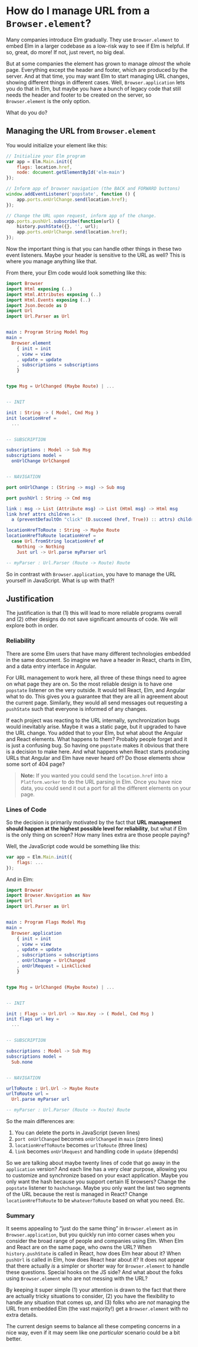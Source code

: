 # How do I manage URL from a `Browser.element`?

Many companies introduce Elm gradually. They use `Browser.element` to embed Elm in a larger codebase as a low-risk way to see if Elm is helpful. If so, great, do more! If not, just revert, no big deal.

But at some companies the element has grown to manage _almost_ the whole page. Everything except the header and footer, which are produced by the server. And at that time, you may want Elm to start managing URL changes, showing different things in different cases. Well, `Browser.application` lets you do that in Elm, but maybe you have a bunch of legacy code that still needs the header and footer to be created on the server, so `Browser.element` is the only option.

What do you do?


## Managing the URL from `Browser.element`

You would initialize your element like this:

```javascript
// Initialize your Elm program
var app = Elm.Main.init({
    flags: location.href,
    node: document.getElementById('elm-main')
});

// Inform app of browser navigation (the BACK and FORWARD buttons)
window.addEventListener('popstate', function () {
    app.ports.onUrlChange.send(location.href);
});

// Change the URL upon request, inform app of the change.
app.ports.pushUrl.subscribe(function(url) {
    history.pushState({}, '', url);
    app.ports.onUrlChange.send(location.href);
});
```

Now the important thing is that you can handle other things in these two event listeners. Maybe your header is sensitive to the URL as well? This is where you manage
anything like that.

From there, your Elm code would look something like this:

```elm
import Browser
import Html exposing (..)
import Html.Attributes exposing (..)
import Html.Events exposing (..)
import Json.Decode as D
import Url
import Url.Parser as Url


main : Program String Model Msg
main =
  Browser.element
    { init = init
    , view = view
    , update = update
    , subscriptions = subscriptions
    }


type Msg = UrlChanged (Maybe Route) | ...


-- INIT

init : String -> ( Model, Cmd Msg )
init locationHref =
  ...


-- SUBSCRIPTION

subscriptions : Model -> Sub Msg
subscriptions model =
  onUrlChange UrlChanged


-- NAVIGATION

port onUrlChange : (String -> msg) -> Sub msg

port pushUrl : String -> Cmd msg

link : msg -> List (Attribute msg) -> List (Html msg) -> Html msg
link href attrs children =
  a (preventDefaultOn "click" (D.succeed (href, True)) :: attrs) children

locationHrefToRoute : String -> Maybe Route
locationHrefToRoute locationHref =
  case Url.fromString locationHref of
    Nothing -> Nothing
    Just url -> Url.parse myParser url

-- myParser : Url.Parser (Route -> Route) Route
```

So in contrast with `Browser.application`, you have to manage the URL yourself in JavaScript. What is up with that?!


## Justification

The justification is that (1) this will lead to more reliable programs overall and (2) other designs do not save significant amounts of code. We will explore both in order.


### Reliability

There are some Elm users that have many different technologies embedded in the same document. So imagine we have a header in React, charts in Elm, and a data entry interface in Angular.

For URL management to work here, all three of these things need to agree on what page they are on. So the most reliable design is to have one `popstate` listener on the very outside. It would tell React, Elm, and Angular what to do. This gives you a guarantee that they are all in agreement about the current page. Similarly, they would all send messages out requesting a `pushState` such that everyone is informed of any changes.

If each project was reacting to the URL internally, synchronization bugs would inevitably arise. Maybe it was a static page, but it upgraded to have the URL change. You added that to your Elm, but what about the Angular and React elements. What happens to them? Probably people forget and it is just a confusing bug. So having one `popstate` makes it obvious that there is a decision to make here. And what happens when React starts producing URLs that Angular and Elm have never heard of? Do those elements show some sort of 404 page?

> **Note:** If you wanted you could send the `location.href` into a `Platform.worker` to do the URL parsing in Elm. Once you have nice data, you could send it out a port for all the different elements on your page.


### Lines of Code

So the decision is primarily motivated by the fact that **URL management should happen at the highest possible level for reliability**, but what if Elm is the only thing on screen? How many lines extra are those people paying?

Well, the JavaScript code would be something like this:

```javascript
var app = Elm.Main.init({
    flags: ...
});
```

And in Elm:

```elm
import Browser
import Browser.Navigation as Nav
import Url
import Url.Parser as Url


main : Program Flags Model Msg
main =
  Browser.application
    { init = init
    , view = view
    , update = update
    , subscriptions = subscriptions
    , onUrlChange = UrlChanged
    , onUrlRequest = LinkClicked
    }


type Msg = UrlChanged (Maybe Route) | ...


-- INIT

init : Flags -> Url.Url -> Nav.Key -> ( Model, Cmd Msg )
init flags url key =
  ...


-- SUBSCRIPTION

subscriptions : Model -> Sub Msg
subscriptions model =
  Sub.none


-- NAVIGATION

urlToRoute : Url.Url -> Maybe Route
urlToRoute url =
  Url.parse myParser url

-- myParser : Url.Parser (Route -> Route) Route
```

So the main differences are:

1. You can delete the ports in JavaScript (seven lines)
2. `port onUrlChanged` becomes `onUrlChanged` in `main` (zero lines)
3. `locationHrefToRoute` becomes `urlToRoute` (three lines)
4. `link` becomes `onUrlRequest` and handling code in `update` (depends)

So we are talking about maybe twenty lines of code that go away in the `application` version? And each line has a very clear purpose, allowing you to customize and synchronize based on your exact application. Maybe you only want the hash because you support certain IE browsers? Change the `popstate` listener to `hashchange`. Maybe you only want the last two segments of the URL because the rest is managed in React? Change `locationHrefToRoute` to be `whateverToRoute` based on what you need. Etc.


### Summary

It seems appealing to &ldquo;just do the same thing&rdquo; in `Browser.element` as in `Browser.application`, but you quickly run into corner cases when you consider the broad range of people and companies using Elm. When Elm and React are on the same page, who owns the URL? When `history.pushState` is called in React, how does Elm hear about it? When `pushUrl` is called in Elm, how does React hear about it? It does not appear that there actually _is_ a simpler or shorter way for `Browser.element` to handle these questions. Special hooks on the JS side? And what about the folks using `Browser.element` who are not messing with the URL?

By keeping it super simple (1) your attention is drawn to the fact that there are actually tricky situations to consider, (2) you have the flexibility to handle any situation that comes up, and (3) folks who are _not_ managing the URL from embedded Elm (the vast majority!) get a `Browser.element` with no extra details.

The current design seems to balance all these competing concerns in a nice way, even if it may seem like one _particular_ scenario could be a bit better.
